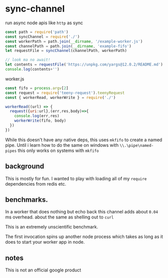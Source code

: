 # sync-channel

run async node apis like `http` as sync

```js
const path = require('path')
const syncChannel = require('./')
const workerPath = path.join(__dirname, '/example-worker.js')
const channelPath = path.join(__dirname, 'example-fifo')
let requestFile = syncChannel(channelPath, workerPath)

// look ma no await!
let contents = requestFile('https://unpkg.com/yargs@12.0.2/README.md')
console.log(contents+'')
```

worker.js

```js
const fifo = process.argv[2]
const request = require('teeny-request').teenyRequest
const { workerRead, workerWrite } = require('./')

workerRead((url) => {
  request({uri:url},(err,res,body)=>{
    console.log(err,res)
    workerWrite(fifo, body)
  })
})
```

While this doesn't have any native deps, this uses `mkfifo` to create a named pipe.
Until i learn how to do the same on windows with `\\.\pipe\named-pipes` this only works on systems with `mkfifo`

## background

This is mostly for fun. I wanted to play with loading all of my `require` dependencies from redis etc.

## benchmarks.

In a worker that does nothing but echo back this channel adds about `0.04` ms overhead. about the same as shelling out to `curl`

This is an extremely unscientific benchmark.

The first invocation spins up another node process which takes as long as it does to start your worker app in node.


## notes

This is not an official google product